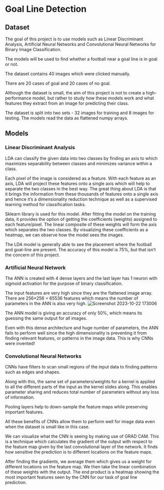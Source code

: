 # Goal Line Detection

## Dataset

The goal of this project is to use models such as Linear Discriminant Analysis, Artificial Neural Networks and Convolutional Neural Networks for Binary Image Classification.

The models will be used to find whether a football near a goal line is in goal or not.

The dataset contains 40 images which were clicked manually.

There are 20 cases of goal and 20 cases of no goal.

Although the dataset is small, the aim of this project is not to create a high-performance model, but rather to study how these models work and what features they extract from an image for predicting their class.

The dataset is split into two sets - 32 images for training and 8 images for testing.
The models read the data as flattened numpy arrays.

## Models

### Linear Discriminant Analysis
LDA can classify the given data into two classes by finding an axis to which maximizes separability between classes and minimizes variance within a class.

Each pixel of the image is considered as a feature. With each feature as an axis, LDA will project these features onto a single axis which will help to separate the two classes in the best way. The great thing about LDA is that it brings the information from these thousands of features onto a single axis and hence it’s a dimensionality reduction technique as well as a supervised learning method for classification tasks.

Sklearn library is used for this model. After fitting the model on the training data, it provides the option of getting the coefficients (weights) assigned to each feature/pixel. The linear composite of these weights will form the axis which separates the two classes. By visualizing these coefficients as a heatmap, we can observe how the model sees the images.

The LDA model is generally able to see the placement where the football and goal-line are present. The accuracy of this model is 75%, but that isn’t the concern of this project.

### Artificial Neural Network

The ANN is created with 4 dense layers and the last layer has 1 neuron with sigmoid activation for the purpose of binary classification.

The input features are very high since they are the flattened image array. There are 256*256 = 65536 features which means the number of parameters in the ANN is also very high.
![Screenshot 2023-10-22 173006](https://github.com/akshayravi13/Goal-Line-Detection-Football/assets/85955796/e8306b56-4c2b-450e-84b9-94482fe08b99)

The ANN model is giving an accuracy of only 50%, which means its guessing the same output for all images.

Even with this dense architecture and huge number of parameters, the ANN fails to perform well since the high dimensionality is preventing it from finding relevant features, or patterns in the image data.
This is why CNNs were invented!

### Convolutional Neural Networks

CNNs have filters to scan small regions of the input data to finding patterns such as edges and shapes. 

Along with this, the same set of parameters/weights for a kernel is applied to all the different parts of the input as the kernel slides along. This enables parameter sharing and reduces total number of parameters without any loss of information.

Pooling layers help to down-sample the feature maps while preserving important features.

All these benefits of CNNs allow them to perform well for image data even when the dataset is small like in this case.

We can visualize what the CNN is seeing by making use of GRAD CAM. 
This is a technique which calculates the gradient of the output with respect to the feature map given by the last convolutional layer of the network. It finds how sensitive the prediction is to different locations on the feature maps.

After finding the gradients, we average them which gives us a weight for different locations on the feature map. We then take the linear combination of these weights with the output. The end product is a heatmap showing the most important features seen by the CNN for our task of goal line prediction.


